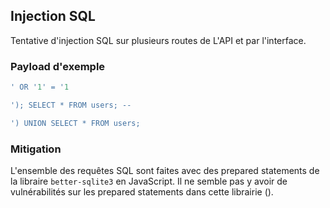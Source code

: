 ## Injection SQL

Tentative d'injection SQL sur plusieurs routes de L'API et par l'interface.

### Payload d'exemple

```sql
' OR '1' = '1
```

```sql
'); SELECT * FROM users; --
```

```sql
') UNION SELECT * FROM users;
```

### Mitigation

L'ensemble des requêtes SQL sont faites avec des prepared statements de la libraire `better-sqlite3` en JavaScript.
Il ne semble pas y avoir de vulnérabilités sur les prepared statements dans cette librairie ([](https://github.com/JoshuaWise/better-sqlite3)).

